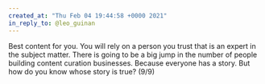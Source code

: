 ```yaml
---
created_at: "Thu Feb 04 19:44:58 +0000 2021"
in_reply_to: @leo_guinan
---
```


Best content for you. You will rely on a person you trust that is an expert in the subject matter. There is going to be a big jump in the number of people building content curation businesses. Because everyone has a story. But how do you know whose story is true? (9/9)